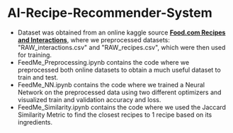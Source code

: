 # AI-Recipe-Recommender-System
* Dataset was obtained from an online kaggle source **[Food.com Recipes and Interactions](https://www.kaggle.com/datasets/shuyangli94/food-com-recipes-and-user-interactions?select=RAW_interactions.csv)**, where we preprocessed datasets: "RAW_interactions.csv" and "RAW_recipes.csv", which were then used for training.
* FeedMe_Preprocessing.ipynb contains the code where we preprocessed both online datasets to obtain a much useful dataset to train and test.
* FeedMe_NN.ipynb contains the code where we trained a Neural Network on the preprocessed data using two different optimizers and visualized train and validation accuracy and loss.
* FeedMe_Similarity.ipynb contains the code where we used the Jaccard Similarity Metric to find the closest recipes to 1 recipe based on its ingredients. 
